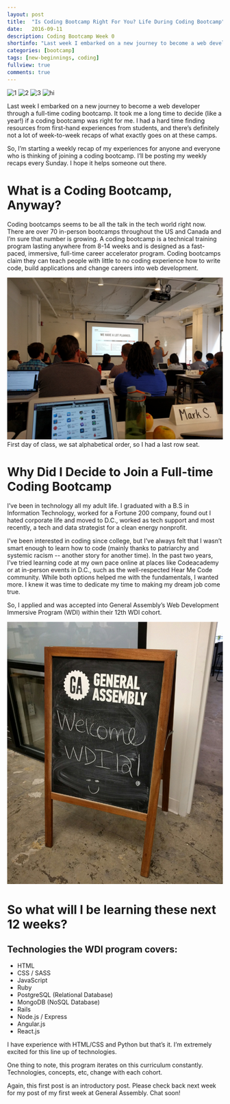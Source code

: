 ```yaml
---
layout: post
title:  "Is Coding Bootcamp Right For You? Life During Coding Bootcamp"
date:   2016-09-11
description: Coding Bootcamp Week 0
shortinfo: "Last week I embarked on a new journey to become a web developer through a full-time coding bootcamp. It took me a long time to decide (like a year!) if a coding bootcamp was right for me..."
categories: [bootcamp]
tags: [new-beginnings, coding]
fullview: true
comments: true
---
```


![1](~/img/latoyawatson.jpg)
![2](~/media/test.png)
![3](~/Users/latoyawatson/wdi/Portfolio/bootcamp/img/atm.png)
<img scr="~/img/latoyawatson.jpg" alt="hi"/>

Last week I embarked on a new journey to become a web developer through a full-time coding bootcamp. It took me a long time to decide (like a year!) if a coding bootcamp was right for me. I had a hard time finding resources from first-hand experiences from students, and there’s definitely not a lot of week-to-week recaps of what exactly goes on at these camps.

So, I’m starting a weekly recap of my experiences for anyone and everyone who is thinking of joining a coding bootcamp. I’ll be posting my weekly recaps every Sunday. I hope it helps someone out there.

# What is a Coding Bootcamp, Anyway?

Coding bootcamps seems to be all the talk in the tech world right now. There are over 70 in-person bootcamps throughout the US and Canada and I’m sure that number is growing. A coding bootcamp is a technical training program lasting anywhere from 8-14 weeks and is designed as a fast-paced, immersive, full-time career accelerator program. Coding bootcamps claim they can teach people with little to no coding experience how to write code, build applications and change careers into web development.

![first day of class](/img/IMG_20160906_155133.jpg)
First day of class, we sat alphabetical  order, so I had a last row seat.

# Why Did I Decide to Join a Full-time Coding Bootcamp

I’ve been in technology all my adult life. I graduated with a B.S in Information Technology, worked for a Fortune 200 company, found out I hated corporate life and moved to D.C., worked as tech support and most recently, a tech and data strategist for a clean energy nonprofit.

I’ve been interested in coding since college, but I’ve always felt that I wasn’t  smart enough to learn how to code (mainly thanks to patriarchy and systemic racism -- another story for another time). In the past two years, I’ve tried learning code at my own pace online at places like Codeacademy or at in-person events in D.C., such as the well-respected Hear Me Code community. While both options helped me with the fundamentals, I wanted more. I knew it was time to dedicate my time to making my dream job come true.

So, I applied and was accepted into General Assembly’s Web Development Immersive Program (WDI) within their 12th WDI cohort.

![welcome to wdi12](/img/IMG_20160906_131357.jpg)

# So what will I be learning these next 12 weeks?

## Technologies the WDI program covers:
- HTML
- CSS / SASS
- JavaScript
- Ruby
- PostgreSQL (Relational Database)
- MongoDB (NoSQL Database)
- Rails
- Node.js / Express
- Angular.js
- React.js


I have experience with HTML/CSS and Python but that’s it. I’m extremely excited for this line up of technologies.

One thing to note, this program iterates on this curriculum constantly. Technologies, concepts, etc, change with each cohort.

Again, this first post is an introductory post. Please check back next week for my post of my first week at General Assembly. Chat soon!
